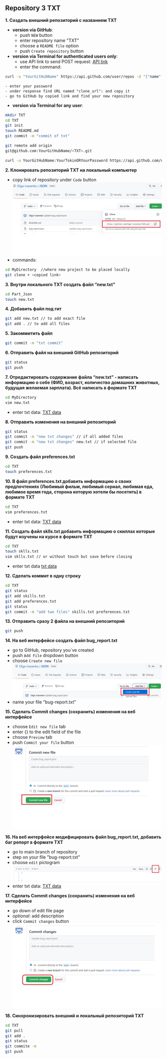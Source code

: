 ## **Repository 3 TXT**
**1. Создать внешний репозиторий c названием TXT**
- **version via GitHub**:
	- push `NEW` button
	- enter repository name "TXT"
	- choose a `README file` option
	- push `Create repository` button
- **version via Terminal for authenticated users only**:
	- use API link to send POST request:
[API link](https://api.github.com/)
	- enter the command:
```bash
curl -u "YourGitHubName" https://api.github.com/user/repos -d "{"name":"TXT","public": true}"
```
	- enter your password
	- under response find URL named "clone_url": and copy it
	- go to GitHub by copied link and find your new repository

- **version via Terminal for any user**:
```bash
mkdir TXT
cd TXT
git init
touch README.md
git commit -m "commit of txt"
```
```bash
git remote add origin 
git@github.com:YourGitHubName/<TXT>.git
```
```bash
curl -u YourGitHubName:YourTokinORYourPassword https://api.github.com/user/repos -d '{"name":"TXT"}'
```

**2. Клонировать репозиторий TXT на локальный компьютер**
- copy link of repository under `Code` button
![Commit button](https://github.com/Olga-Ivasenko/TXT/blob/394eeeac64ecadce6d2e6429a54dd567b9f39f9a/edit_picture5.jpg)
- commands:
```bash
cd MyDirectory	//where new project to be placed locally
git clone + <copied link>
```

**3. Внутри локального TXT создать файл “new.txt”**
```bash
cd Part_Json
touch new.txt
```
**4. Добавить файл под гит**
```bash
git add new.txt // to add exact file
git add . // to add all files
```
**5. Закоммитить файл**
```bash
git commit -m "txt commit"
```
**6. Отправить файл на внешний GitHub репозиторий**
```bash
git status
git push
```
**7. Отредактировать содержание файла “new.txt” - написать информацию о себе (ФИО, возраст, количество домашних животных, будущая желаемая зарплата). Всё написать в формате TXT**

```bash
cd MyDirectory
vim new.txt
```
- enter txt data:
[TXT data](https://github.com/Olga-Ivasenko/TXT/blob/6470e79b852e6aa74f0ba34221356505cf6a364e/new.txt)

**8. Отправить изменения на внешний репозиторий**
```bash
git status
git commit -m "new txt changes" // if all added files
git commit -m "new txt changes" new.txt // if selected file
git push
```

**9. Создать файл preferences.txt**
```bash
cd TXT
touch preferences.txt
```

**10. В файл preferences.txt добавить информацию о своих предпочтениях (Любимый фильм, любимый сериал, любимая еда, любимое время года, сторона которую хотели бы посетить) в формате TXT**
```bash
cd TXT
vim preferences.txt
```
- enter txt data:
[TXT data](https://github.com/Olga-Ivasenko/TXT/blob/9010f312e2b25c0f75aaa6b0a9bb2c1efeb8ed85/preferences.txt)


**11. Создать файл sklls.txt добавить информацию о скиллах которые будут изучены на курсе в формате TXT**
```bash
cd TXT
touch sklls.txt
vim sklls.txt // or without touch but save before closing
```
- enter txt data
[txt data](https://github.com/Olga-Ivasenko/TXT/blob/9010f312e2b25c0f75aaa6b0a9bb2c1efeb8ed85/skills.txt)

**12. Сделать коммит в одну строку**
```bash
cd TXT
git status
git add skills.txt
git add preferences.txt
git status
git commit -m "add two files" skills.txt preferences.txt
```

**13. Отправить сразу 2 файла на внешний репозиторий**
```bash
git push
```
**14. На веб интерфейсе создать файл bug_report.txt**
- go to GitHub, repository you`ve created
- push `Add File` dropdown button
- choose `Create new file`
![Commit button](https://github.com/Olga-Ivasenko/TXT/blob/394eeeac64ecadce6d2e6429a54dd567b9f39f9a/edit_picture4.jpg)
- name your file "bug-report.txt"

**15. Сделать Commit changes (сохранить) изменения на веб интерфейсе**
- choose `Edit new file` tab
- enter \{} to the edit field of the file
- choose `Preview` tab
- push `Commit your file` button
![Commit button](https://github.com/Olga-Ivasenko/TXT/blob/394eeeac64ecadce6d2e6429a54dd567b9f39f9a/edit_picture3.jpg)

**16. На веб интерфейсе модифицировать файл bug_report.txt, добавить баг репорт в формате TXT**
- go to main branch of repository
- step on your file "bug-report.txt"
- choose `edit` pictogram
![how to find Edit](https://github.com/Olga-Ivasenko/TXT/blob/394eeeac64ecadce6d2e6429a54dd567b9f39f9a/edit_picture1.jpg)
- enter txt data:
[TXT data](https://github.com/Olga-Ivasenko/TXT/blob/e11e35974fadfdc16d29b4cc6f97b2ffcf9916ee/bug_report.txt)

**17. Сделать Commit changes (сохранить) изменения на веб интерфейсе**
- go down of edit file page
- *optional*: add description
- click `Commit changes` button
![Commit button](https://github.com/Olga-Ivasenko/TXT/blob/394eeeac64ecadce6d2e6429a54dd567b9f39f9a/edit_picture2.jpg)

**18. Синхронизировать внешний и локальный репозиторий TXT**
```bash
cd TXT
git pull
git add .
git status
git commite -m
git push

```




